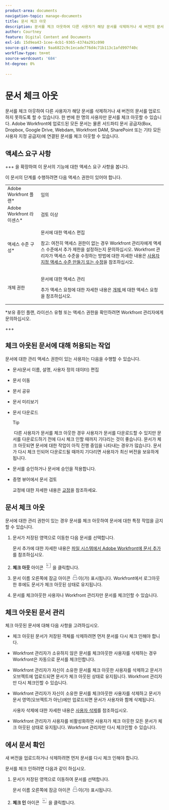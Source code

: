 ```yaml
---
product-area: documents
navigation-topic: manage-documents
title: 문서 체크 아웃
description: 문서를 체크 아웃하여 다른 사용자가 해당 문서를 삭제하거나 새 버전의 문서를 업로드하지 못하도록 할 수 있습니다. 한 번에 한 명의 사용자만 문서를 체크 아웃할 수 있습니다. Adobe Workfront에 업로드된 모든 문서는 물론 서드파티 문서 공급자(Box, Dropbox, Google Drive, Webdam, Workfront DAM, SharePoint 또는 기타 모든 사용자 지정 공급자)에 연결된 문서를 체크 아웃할 수 있습니다.
author: Courtney
feature: Digital Content and Documents
exl-id: 15d9ea43-1cee-4cb1-9365-4374a291c090
source-git-commit: 9aa6822c9c1ecade776d4c71b113c1afd997f40c
workflow-type: tm+mt
source-wordcount: '684'
ht-degree: 0%

---
```


# 문서 체크 아웃

문서를 체크 아웃하여 다른 사용자가 해당 문서를 삭제하거나 새 버전의 문서를 업로드하지 못하도록 할 수 있습니다. 한 번에 한 명의 사용자만 문서를 체크 아웃할 수 있습니다. Adobe Workfront에 업로드된 모든 문서는 물론 서드파티 문서 공급자(Box, Dropbox, Google Drive, Webdam, Workfront DAM, SharePoint 또는 기타 모든 사용자 지정 공급자)에 연결된 문서를 체크 아웃할 수 있습니다. 

## 액세스 요구 사항

+++ 을 확장하여 이 문서의 기능에 대한 액세스 요구 사항을 봅니다.

이 문서의 단계를 수행하려면 다음 액세스 권한이 있어야 합니다.

<table style="table-layout:auto"> 
 <col> 
 <col> 
 <tbody> 
  <tr> 
   <td role="rowheader">Adobe Workfront 플랜*</td> 
   <td> <p>임의</p> </td> 
  </tr> 
  <tr> 
   <td role="rowheader">Adobe Workfront 라이센스*</td> 
   <td> <p>검토 이상</p> </td> 
  </tr> 
  <tr> 
   <td role="rowheader">액세스 수준 구성*</td> 
   <td> <p>문서에 대한 액세스 편집</p> <p>참고: 여전히 액세스 권한이 없는 경우 Workfront 관리자에게 액세스 수준에서 추가 제한을 설정하는지 문의하십시오. Workfront 관리자가 액세스 수준을 수정하는 방법에 대한 자세한 내용은 <a href="../../administration-and-setup/add-users/configure-and-grant-access/create-modify-access-levels.md" class="MCXref xref">사용자 지정 액세스 수준 만들기 또는 수정</a>을 참조하십시오.</p> </td> 
  </tr> 
  <tr> 
   <td role="rowheader">개체 권한</td> 
   <td> <p>문서에 대한 액세스 관리</p> <p>추가 액세스 요청에 대한 자세한 내용은 <a href="../../workfront-basics/grant-and-request-access-to-objects/request-access.md" class="MCXref xref">개체 </a>에 대한 액세스 요청 을 참조하십시오.</p> </td> 
  </tr> 
 </tbody> 
</table>

&#42;보유 중인 플랜, 라이선스 유형 또는 액세스 권한을 확인하려면 Workfront 관리자에게 문의하십시오.

+++

## 체크 아웃된 문서에 대해 허용되는 작업

문서에 대한 관리 액세스 권한이 있는 사용자는 다음을 수행할 수 있습니다.

* 문서(문서 이름, 설명, 사용자 정의 데이터) 편집
* 문서 이동
* 문서 공유
* 문서 미리보기
* 문서 다운로드

  >[!TIP]
  >
  > 다른 사용자가 문서를 체크 아웃한 경우 사용자가 문서를 다운로드할 수 있지만 문서를 다운로드하기 전에 다시 체크 인할 때까지 기다리는 것이 좋습니다. 문서가 체크 아웃되면 문서에 대한 작업이 아직 진행 중임을 나타내는 경우가 많습니다. 문서가 다시 체크 인되어 다운로드될 때까지 기다리면 사용자가 최신 버전을 보유하게 됩니다.

* 문서를 승인하거나 문서에 승인을 적용합니다.
* 증명 뷰어에서 문서 검토

  교정에 대한 자세한 내용은 [교정](../../review-and-approve-work/proofing/proofing.md)을 참조하세요.

## 문서 체크 아웃

문서에 대한 관리 권한이 있는 경우 문서를 체크 아웃하여 문서에 대한 특정 작업을 금지할 수 있습니다. 

1. 문서가 저장된 영역으로 이동한 다음 문서를 선택합니다. 

   문서 추가에 대한 자세한 내용은 [파일 시스템에서 Adobe Workfront에 문서 추가](../../documents/adding-documents-to-workfront/add-documents-from-file-system.md)를 참조하십시오.

1. **체크 아웃** 아이콘 ![](assets/check-out-25x23.png)을 클릭합니다.

1. 문서 이름 오른쪽에 잠금 아이콘 ![](assets/lock-icon-locked-qs.png)이(가) 표시됩니다. Workfront에서 로그아웃한 후에도 문서가 체크 아웃된 상태로 유지됩니다.
1. 문서를 체크아웃한 사용자나 Workfront 관리자만 문서를 체크인할 수 있습니다.

## 체크 아웃된 문서 관리

체크 아웃된 문서에 대해 다음 사항을 고려하십시오.

* 체크 아웃된 문서가 저장된 객체를 삭제하려면 먼저 문서를 다시 체크 인해야 합니다. 
* Workfront 관리자가 소유하지 않은 문서를 체크아웃한 사용자를 삭제하는 경우 Workfront은 자동으로 문서를 체크인합니다.
* Workfront 관리자가 자신이 소유한 문서를 체크 아웃한 사용자를 삭제하고 문서가 오브젝트에 업로드되면 문서가 체크 아웃된 상태로 유지됩니다. Workfront 관리자만 다시 체크인할 수 있습니다.
* Workfront 관리자가 자신이 소유한 문서를 체크아웃한 사용자를 삭제하고 문서가 문서 영역(오브젝트가 아닌)에만 업로드되면 문서가 사용자와 함께 삭제됩니다.

  사용자 삭제에 대한 자세한 내용은 [사용자 삭제](../../administration-and-setup/add-users/create-and-manage-users/delete-a-user.md)를 참조하십시오.

* Workfront 관리자가 사용자를 비활성화하면 사용자가 체크 아웃한 모든 문서가 체크 아웃된 상태로 유지됩니다. Workfront 관리자만 다시 체크인할 수 있습니다. 

## 에서 문서 확인

새 버전을 업로드하거나 삭제하려면 먼저 문서를 다시 체크 인해야 합니다. 

문서를 체크 인하려면 다음과 같이 하십시오.

1. 문서가 저장된 영역으로 이동하여 문서를 선택합니다. 

   문서 이름 오른쪽에 잠금 아이콘 ![](assets/lock-icon-locked-qs.png)이(가) 표시됩니다.

1. **체크 인** 아이콘 ![](assets/check-in-25x22.png)을 클릭합니다.
